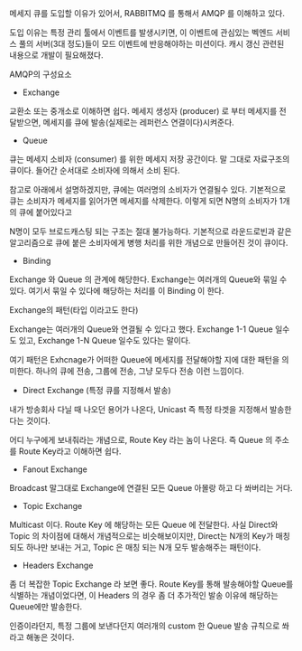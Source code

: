 메세지 큐를 도입할 이유가 있어서, RABBITMQ 를 통해서 AMQP 를 이해하고 있다.

도입 이유는 특정 관리 툴에서 이벤트를 발생시키면, 이 이벤트에 관심있는 벡엔드 서비스 풀의 서버(3대 정도)들이 모드 이벤트에 반응해야하는 미션이다. 캐시 갱신 관련된 내용으로 개발이 필요해졌다.

AMQP의 구성요소

- Exchange 

교환소 또는 중개소로 이해하면 쉽다. 메세지 생성자 (producer) 로 부터 메세지를 전달받으면, 메세지를 큐에 발송(실제로는 레퍼런스 연결이다)시켜준다.

- Queue

큐는 메세지 소비자 (consumer) 를 위한 메세지 저장 공간이다. 말 그대로 자료구조의 큐이다. 들어간 순서대로 소비자에 의해서 소비 된다.

참고로 아래에서 설명하겠지만, 큐에는 여러명의 소비자가 연결될수 있다. 기본적으로 큐는 소비자가 메세지를 읽어가면 메세지를 삭제한다. 이렇게 되면 N명의 소비자가 1개의 큐에 붙어있다고

N명이 모두 브로드캐스팅 되는 구조는 절대 불가능하다. 기본적으로 라운드로빈과 같은 알고리즘으로 큐에 붙은 소비자에게 병행 처리를 위한 개념으로 만들어진 것이 큐이다.

- Binding

Exchange 와 Queue 의 관계에 해당한다. Exchange는 여러개의 Queue와 묶일 수 있다. 여기서 묶일 수 있다에 해당하는 처리를 이 Binding 이 한다.

Exchange의 패턴(타입 이라고도 한다)

Exchange는 여러개의 Queue와 연결될 수 있다고 했다. Exchange 1-1 Queue 일수도 있고, Exchange 1-N Queue 일수도 있다는 말이다.

여기 패턴은 Exhcnage가 어떠한 Queue에 메세지를 전달해야할 지에 대한 패턴을 의미한다. 하나의 큐에 전송, 그룹에 전송, 그냥 모두다 전송 이런 느낌이다.

- Direct Exchange (특정 큐를 지정해서 발송)

내가 방송회사 다닐 때 나오던 용어가 나온다, Unicast 즉 특정 타겟을 지정해서 발송한다는 것이다.

어디 누구에게 보내줘라는 개념으로, Route Key 라는 놈이 나온다. 즉 Queue 의 주소를 Route Key라고 이해하면 쉽다.

- Fanout Exchange

Broadcast 말그대로 Exchange에 연결된 모든 Queue 아몰랑 하고 다 쏴버리는 거다.

- Topic Exchange

Multicast 이다. Route Key 에 해당하는 모든 Queue 에 전달한다. 사실 Direct와 Topic 의 차이점에 대해서 개념적으로는 비슷해보이지만, Direct는 N개의 Key가 매칭되도 하나만 보내는 거고, Topic 은 매칭 되는 N개 모두 발송해주는 패턴이다.

- Headers Exchange

좀 더 복잡한 Topic Exchange 라 보면 좋다. Route Key를 통해 발송해야할 Queue를 식별하는 개념이었다면, 이 Headers 의 경우 좀 더 추가적인 발송 이유에 해당하는 Queue에만 발송한다.

인증이라던지, 특정 그룹에 보낸다던지 여러개의 custom 한 Queue 발송 규칙으로 쏴라고 해놓은 것이다.



